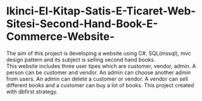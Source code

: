 # Ikinci-El-Kitap-Satis-E-Ticaret-Web-Sitesi-Second-Hand-Book-E-Commerce-Website-
The aim of this project is developing a website using C#, SQL(mssql), mvc design pattern and its subject is selling second hand books.  
This website includes three user tipes which are customer, vendor, admin. 
A person can be customer and vendor. 
An admin can choose another admin from users.
An admin can delete a customer or vendor. 
A vendor can sell different books and a customer can buy a lot of books.
This project created with dbfirst strategy.
